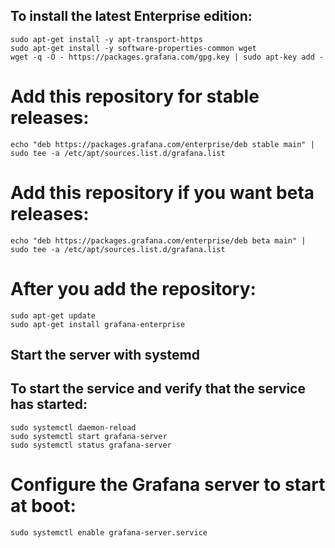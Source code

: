 ## To install the latest Enterprise edition:
```
sudo apt-get install -y apt-transport-https
sudo apt-get install -y software-properties-common wget
wget -q -O - https://packages.grafana.com/gpg.key | sudo apt-key add -
```
# Add this repository for stable releases:
```
echo "deb https://packages.grafana.com/enterprise/deb stable main" | sudo tee -a /etc/apt/sources.list.d/grafana.list
```
# Add this repository if you want beta releases:
```
echo "deb https://packages.grafana.com/enterprise/deb beta main" | sudo tee -a /etc/apt/sources.list.d/grafana.list
```
# After you add the repository:
```
sudo apt-get update
sudo apt-get install grafana-enterprise
```

## Start the server with systemd

## To start the service and verify that the service has started:
```
sudo systemctl daemon-reload
sudo systemctl start grafana-server
sudo systemctl status grafana-server
```
# Configure the Grafana server to start at boot:
```
sudo systemctl enable grafana-server.service
```
